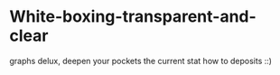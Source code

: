 # White-boxing-transparent-and-clear
graphs delux, deepen your pockets the current stat how to deposits ::)
